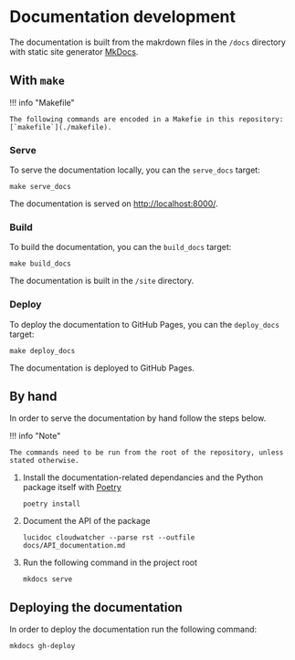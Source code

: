 # Documentation development

The documentation is built from the makrdown files in the `/docs` directory with static site generator [MkDocs](https://mkdocs.org/).

## With `make`

!!! info "Makefile"

    The following commands are encoded in a Makefie in this repository: [`makefile`](./makefile).


### Serve

To serve the documentation locally, you can the `serve_docs` target:

```console
make serve_docs
```

The documentation is served on [http://localhost:8000/](http://localhost:8000/).

### Build

To build the documentation, you can the `build_docs` target:

```console
make build_docs
```

The documentation is built in the `/site` directory.

### Deploy

To deploy the documentation to GitHub Pages, you can the `deploy_docs` target:

```console
make deploy_docs
```

The documentation is deployed to GitHub Pages.

## By hand

In order to serve the documentation by hand follow the steps below.

!!! info "Note"

    The commands need to be run from the root of the repository, unless stated otherwise.

1. Install the documentation-related dependancies and the Python package itself with [Poetry](https://poetry.org/)

    ```console
    poetry install
    ```

2. Document the API of the package

    ```console
    lucidoc cloudwatcher --parse rst --outfile docs/API_documentation.md
    ```

3. Run the following command in the project root

    ```
    mkdocs serve
    ```

## Deploying the documentation

In order to deploy the documentation run the following command:

```
mkdocs gh-deploy
```

